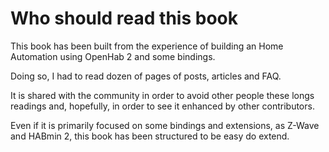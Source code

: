 # Who should read this book

This book has been built from the experience of building an Home Automation using OpenHab 2 and some bindings.

Doing so, I had to read dozen of pages of posts, articles and FAQ.

It is shared with the community in order to avoid other people these longs readings and, hopefully, in order to see it enhanced by other contributors.

Even if it is primarily focused on some bindings and extensions, as Z-Wave and HABmin 2, this book has been structured to be easy do extend.
